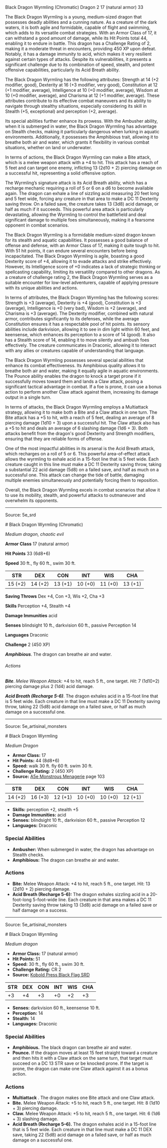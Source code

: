 <MonsterName/>Black Dragon Wyrmling (Chromatic)</MonsterName>
<CreatureType/>Dragon</CreatureType>
<CR/>2</CR>
<AC/>17 (natural armor)</AC>
<HP/>33</HP>
<summary>The Black Dragon Wyrmling is a young, medium-sized dragon that possesses deadly abilities and a cunning nature. As a creature of the dark waters, it is both agile and formidable, capable of flight and swimming, which adds to its versatile combat strategies. With an Armor Class of 17, it can withstand a good amount of damage, while its Hit Points total 44, enabling it to endure in battle. This dragon has a Challenge Rating of 2, making it a moderate threat in encounters, providing 450 XP upon defeat. Notably, it has a damage immunity to acid, which makes it very resilient against certain types of attacks. Despite its vulnerabilities, it presents a significant challenge due to its combination of speed, stealth, and potent offensive capabilities, particularly its Acid Breath ability.</summary>

<detail>

The Black Dragon Wyrmling has the following attributes: Strength at 14 (+2 modifier, good), Dexterity at 16 (+3 modifier, very good), Constitution at 12 (+1 modifier, average), Intelligence at 10 (+0 modifier, average), Wisdom at 10 (+0 modifier, average), and Charisma at 12 (+1 modifier, average). These attributes contribute to its effective combat maneuvers and its ability to navigate through stealthy situations, especially considering its skill in Stealth (+5, exceptional) and perception (+2, average). 

Its special abilities further enhance its prowess. With the Ambusher ability, when it is submerged in water, the Black Dragon Wyrmling has advantage on Stealth checks, making it particularly dangerous when lurking in aquatic environments. Additionally, it possesses the Amphibious trait, allowing it to breathe both air and water, which grants it flexibility in various combat situations, whether on land or underwater.

In terms of actions, the Black Dragon Wyrmling can make a Bite attack, which is a melee weapon attack with a +4 to hit. This attack has a reach of 5 feet and can target one enemy, inflicting 13 (2d10 + 2) piercing damage on a successful hit, representing a solid offensive option. 

The Wyrmling’s signature attack is its Acid Breath ability, which has a recharge mechanic requiring a roll of 5 or 6 on a d6 to become available again. The dragon can exhale a line of sizzling acid measuring 20 feet long and 5 feet wide, forcing any creature in that area to make a DC 11 Dexterity saving throw. On a failed save, the creature takes 13 (3d8) acid damage, or half as much if it succeeds. This powerful area attack is particularly devastating, allowing the Wyrmling to control the battlefield and deal significant damage to multiple foes simultaneously, making it a fearsome opponent in combat scenarios.

The Black Dragon Wyrmling is a formidable medium-sized dragon known for its stealth and aquatic capabilities. It possesses a good balance of offense and defense, with an Armor Class of 17, making it quite tough to hit. With 51 hit points, it can endure several encounters before being incapacitated. The Black Dragon Wyrmling is agile, boasting a good Dexterity score of +4, allowing it to evade attacks and strike effectively. However, its Intelligence score of +0 indicates a lack of strategic thinking or spellcasting capability, limiting its versatility compared to other dragons. As a creature of challenge rating 2, the Black Dragon Wyrmling serves as a suitable encounter for low-level adventurers, capable of applying pressure with its unique abilities and actions.

In terms of attributes, the Black Dragon Wyrmling has the following scores: Strength is +3 (average), Dexterity is +4 (good), Constitution is +3 (average), Intelligence is +0 (very bad), Wisdom is +2 (average), and Charisma is +3 (average). The Dexterity modifier, combined with natural armor, contributes significantly to its defenses, while the average Constitution ensures it has a respectable pool of hit points. Its sensory abilities include darkvision, allowing it to see in dim light within 60 feet, and keensense, which enhances its perception to a score of 14 (good). It also has a Stealth score of 14, enabling it to move silently and ambush foes effectively. The creature communicates in Draconic, allowing it to interact with any allies or creatures capable of understanding that language.

The Black Dragon Wyrmling possesses several special abilities that enhance its combat effectiveness. Its Amphibious quality allows it to breathe both air and water, making it equally agile in aquatic environments. The Pounce ability enables the dragon to knock a target prone if it successfully moves toward them and lands a Claw attack, posing a significant tactical advantage in combat. If a foe is prone, it can use a bonus action to perform another Claw attack against them, increasing its damage output in a single turn.

In terms of attacks, the Black Dragon Wyrmling employs a Multiattack strategy, allowing it to make both a Bite and a Claw attack in one turn. The Bite attack has a +5 to hit, with a reach of 5 feet, dealing an average of 8 piercing damage (1d10 + 3) upon a successful hit. The Claw attack also has a +5 to hit and deals an average of 6 slashing damage (1d6 + 3). Both attacks benefit from the dragon's good Dexterity and Strength modifiers, ensuring that they are reliable forms of offense.

One of the most impactful abilities in its arsenal is the Acid Breath attack, which recharges on a roll of 5 or 6. This powerful area-of-effect attack allows the wyrmling to exhale acid in a 15-foot line that is 5 feet wide. Each creature caught in this line must make a DC 11 Dexterity saving throw, taking a substantial 22 acid damage (5d8) on a failed save, and half as much on a successful one. This attack can change the tide of battle, damaging multiple enemies simultaneously and potentially forcing them to reposition.

Overall, the Black Dragon Wyrmling excels in combat scenarios that allow it to use its mobility, stealth, and powerful attacks to outmaneuver and overwhelm its opponents.</detail>



---

Source: 5e_srd

<statblock>
# Black Dragon Wyrmling (Chromatic)

*Medium dragon, chaotic evil*

**Armor Class** 17 (natural armor)

**Hit Points** 33 (6d8+6)

**Speed** 30 ft., fly 60 ft., swim 30 ft.

| STR     | DEX     | CON     | INT     | WIS     | CHA     |
|---------|---------|---------|---------|---------|---------|
| 15 (+2) | 14 (+2) | 13 (+1) | 10 (+0) | 11 (+0) | 13 (+1) |

**Saving Throws** Dex +4, Con +3, Wis +2, Cha +3

**Skills** Perception +4, Stealth +4

**Damage Immunities** acid

**Senses** blindsight 10 ft., darkvision 60 ft., passive Perception 14

**Languages** Draconic

**Challenge** 2 (450 XP)

***Amphibious***. The dragon can breathe air and water.

###### Actions

***Bite***. *Melee Weapon Attack:* +4 to hit, reach 5 ft., one target. *Hit:* 7 (1d10+2) piercing damage plus 2 (1d4) acid damage.

***Acid Breath (Recharge 5-6)***. The dragon exhales acid in a 15-foot line that is 5 feet wide. Each creature in that line must make a DC 11 Dexterity saving throw, taking 22 (5d8) acid damage on a failed save, or half as much damage on a successful one.
</statblock>




---

Source: 5e_artisinal_monsters

<statblock>
# Black Dragon Wyrmling

*Medium* *Dragon*

- **Armor Class:** 17
- **Hit Points:** 44 (8d8+6)
- **Speed:** walk 30 ft. fly 60 ft. swim 30 ft.
- **Challenge Rating:** 2 (450 XP)
- **Source:** [A5e Monstrous Menagerie](https://enpublishingrpg.com/products/level-up-monstrous-menagerie-a5e) page 103

| STR | DEX | CON | INT | WIS | CHA |
| --- | --- | --- | --- | --- | --- |
| 14 (+2) | 16 (+3) | 12 (+1) | 10 (+0) | 10 (+0) | 12 (+1) |

- **Skills:** perception +2, stealth +5
- **Damage Immunities:** acid
- **Senses:** blindsight 10 ft., darkvision 60 ft., passive Perception 12
- **Languages:** Draconic

### Special Abilities

- **Ambusher:** When submerged in water, the dragon has advantage on Stealth checks.
- **Amphibious:** The dragon can breathe air and water.

### Actions

- **Bite:** Melee Weapon Attack: +4 to hit, reach 5 ft., one target. Hit: 13 (2d10 + 2) piercing damage.
- **Acid Breath (Recharge 5-6):** The dragon exhales sizzling acid in a 20-foot-long  5-foot-wide line. Each creature in that area makes a DC 11 Dexterity saving throw  taking 13 (3d8) acid damage on a failed save or half damage on a success.


</statblock>




---

Source: 5e_artisinal_monsters

<statblock>
# Black Dragon Wyrmling

*Medium dragon*

- **Armor Class:** 17 (natural armor)
- **Hit Points:** 51
- **Speed:** 30 ft., fly 60 ft., swim 30 ft.
- **Challenge Rating:** CR 2
- **Source:** [Kobold Press Black Flag SRD](https://koboldpress.com/black-flag-roleplaying/)

| STR | DEX | CON | INT | WIS | CHA |
| --- | --- | --- | --- | --- | --- |
| +3 | +4 | +3 | +0 | +2 | +3 |

- **Senses:** darkvision 60 ft., keensense 10 ft.
- **Perception:** 14
- **Stealth:** 14
- **Languages:** Draconic

### Special Abilities

- **Amphibious.** The black dragon can breathe air and water.
- **Pounce.** If the dragon moves at least 15 feet straight toward a creature and then hits it with a Claw attack on the same turn, that target must succeed on a DC 13 STR save or be knocked prone. If the target is prone, the dragon can make one Claw attack against it as a bonus action.

### Actions

- **Multiattack** . The dragon makes one Bite attack and one Claw attack.
- **Bite.** Melee Weapon Attack: +5 to hit, reach 5 ft., one target. Hit: 8 (1d10 + 3) piercing damage.
- **Claw.** Melee Weapon Attack: +5 to hit, reach 5 ft., one target. Hit: 6 (1d6 + 3) slashing damage.
- **Acid Breath (Recharge 5–6).** The dragon exhales acid in a 15-foot line that is 5 feet wide. Each creature in that line must make a DC 11 DEX save, taking 22 (5d8) acid damage on a failed save, or half as much damage on a successful one.

</statblock>


